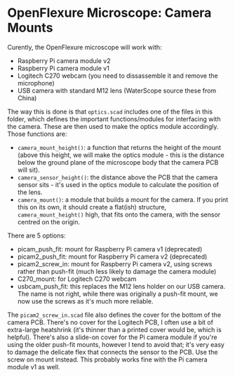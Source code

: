 OpenFlexure Microscope: Camera Mounts
=====================================

Curently, the OpenFlexure microscope will work with:
* Raspberry Pi camera module v2
* Raspberry Pi camera module v1
* Logitech C270 webcam (you need to dissassemble it and remove the microphone)
* USB camera with standard M12 lens (WaterScope source these from China)

The way this is done is that ``optics.scad`` includes one of the files in this folder, which defines the important functions/modules for interfacing with the camera.  These are then used to make the optics module accordingly.  Those functions are:

* ``camera_mount_height()``: a function that returns the height of the mount (above this height, we will make the optics module - this is the distance below the ground plane of the microscope body that the camera PCB will sit).
* ``camera_sensor_height()``: the distance above the PCB that the camera sensor sits - it's used in the optics module to calculate the position of the lens.
* ``camera_mount()``: a module that builds a mount for the camera.  If you print this on its own, it should create a flat(ish) structure, ``camera_mount_height()`` high, that fits onto the camera, with the sensor centred on the origin.

There are 5 options:
* picam_push_fit: mount for Raspberry Pi camera v1 (deprecated)
* picam2_push_fit: mount for Raspberry Pi camera v2 (deprecated)
* picam2_screw_in: mount for Raspberry Pi camera v2, using screws rather than push-fit (much less likely to damage the camera module)
* C270_mount: for Logitech C270 webcam
* usbcam_push_fit: this replaces the M12 lens holder on our USB camera.  The name is not right, while there was originally a push-fit mount, we now use the screws as it's much more reliable.

The ``picam2_screw_in.scad`` file also defines the cover for the bottom of the camera PCB.  There's no cover for the Logitech PCB, I often use a bit of extra-large heatshrink (it's thinner than a printed cover would be, which is helpful).  There's also a slide-on cover for the Pi camera module if you're using the older push-fit mounts, however I tend to avoid that; it's very easy to damage the delicate flex that connects the sensor to the PCB.  Use the screw on mount instead.  This probably works fine with the Pi camera module v1 as well.